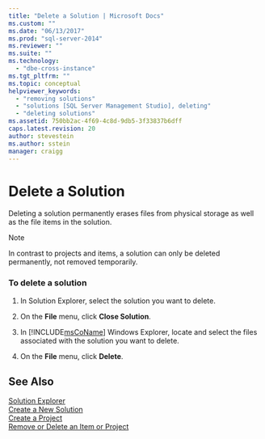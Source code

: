 ```yaml
---
title: "Delete a Solution | Microsoft Docs"
ms.custom: ""
ms.date: "06/13/2017"
ms.prod: "sql-server-2014"
ms.reviewer: ""
ms.suite: ""
ms.technology: 
  - "dbe-cross-instance"
ms.tgt_pltfrm: ""
ms.topic: conceptual
helpviewer_keywords: 
  - "removing solutions"
  - "solutions [SQL Server Management Studio], deleting"
  - "deleting solutions"
ms.assetid: 750bb2ac-4f69-4c8d-9db5-3f33837b6dff
caps.latest.revision: 20
author: stevestein
ms.author: sstein
manager: craigg
---
```

# Delete a Solution
  Deleting a solution permanently erases files from physical storage as well as the file items in the solution.  
  
> [!NOTE]  
>  In contrast to projects and items, a solution can only be deleted permanently, not removed temporarily.  
  
### To delete a solution  
  
1.  In Solution Explorer, select the solution you want to delete.  
  
2.  On the **File** menu, click **Close Solution**.  
  
3.  In [!INCLUDE[msCoName](../../includes/msconame-md.md)] Windows Explorer, locate and select the files associated with the solution you want to delete.  
  
4.  On the **File** menu, click **Delete**.  
  
## See Also  
 [Solution Explorer](solution-explorer.md)   
 [Create a New Solution](create-a-new-solution.md)   
 [Create a Project](create-a-project.md)   
 [Remove or Delete an Item or Project](remove-or-delete-an-item-or-project.md)  
  
  

